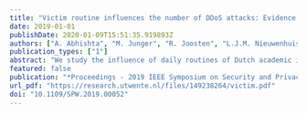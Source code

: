 ```yaml
---
title: "Victim routine influences the number of DDoS attacks: Evidence from Dutch educational network"
date: 2019-01-01
publishDate: 2020-01-09T15:51:35.919893Z
authors: ["A. Abhishta", "M. Junger", "R. Joosten", "L.J.M. Nieuwenhuis"]
publication_types: ["1"]
abstract: "We study the influence of daily routines of Dutch academic institutions on the number of DDoS attacks targeting their infrastructures. We hypothesise that the attacks are motivated and harness the postulates of Routine Activity Theory (RAT) from criminology to analyse the data. We define routine periods in order to group days with similar activities and use 2.5 years of NetFlow alerts data measured by SURFnet to compare the number of alerts generated during each of these periods. Our analysis shows clear correlation between academic schedules and attack patterns on academic institutions. This leads us to believe that most of these attacks are not random and are initiated by someone who might benefit by disrupting scheduled educational activities. © 2019 IEEE."
featured: false
publication: "*Proceedings - 2019 IEEE Symposium on Security and Privacy Workshops, SPW 2019*"
url_pdf: "https://research.utwente.nl/files/149238264/victim.pdf"
doi: "10.1109/SPW.2019.00052"
---
```


